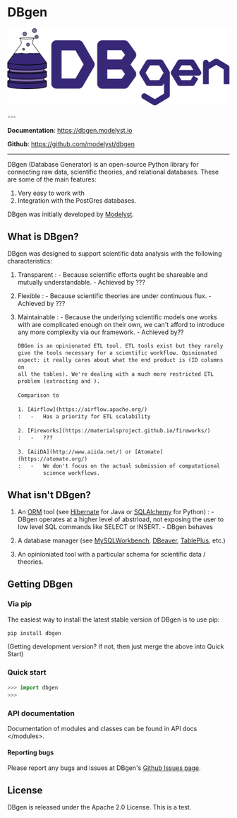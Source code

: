 # DBgen

<p align="center">
  <a href="https://dbgen.modelyst.io"><img src="docs/img/dbgen_logo.png" alt="DBgen"></a>
</p>
---

**Documentation**: <a href="https://dbgen.modelyst.io" target="_blank">https://dbgen.modelyst.io</a>

**Github**: <a href="https://github.com/modelyst/dbgen" target="_blank">https://github.com/modelyst/dbgen</a>

---

DBgen (Database Generator) is an open-source Python library for
connecting raw data, scientific theories, and relational databases.
These are some of the main features:

1.  Very easy to work with
2.  Integration with the PostGres databases.

DBgen was initially developed by [Modelyst](https://www.modelyst.io/).

## What is DBgen?

DBgen was designed to support scientific data analysis with the following
characteristics:

1.  Transparent
    : - Because scientific efforts ought be shareable and mutually
    understandable. - Achieved by ???

2.  Flexible
    : - Because scientific theories are under continuous flux. - Achieved by ???

3.  Maintainable
    : - Because the underlying scientific models one works with are
    complicated enough on their own, we can't afford to introduce
    any more complexity via our framework. - Achieved by??

        DBGen is an opinionated ETL tool. ETL tools exist but they rarely
        give the tools necessary for a scientific workflow. Opinionated
        aspect: it really cares about what the end product is (ID columns on
        all the tables). We're dealing with a much more restricted ETL
        problem (extracting and ).

        Comparison to

        1. [Airflow](https://airflow.apache.org/)
        :   -   Has a priority for ETL scalability

        2. [Fireworks](https://materialsproject.github.io/fireworks/)
        :   -   ???

        3. [AiiDA](http://www.aiida.net/) or [Atomate](https://atomate.org/)
        :   -   We don't focus on the actual submission of computational
                science workflows.

## What isn't DBgen?

1. An [ORM](https://en.wikipedia.org/wiki/Object-relational_mapping) tool (see [Hibernate](http://hibernate.org/orm/) for Java or [SQLAlchemy](https://www.sqlalchemy.org/) for Python)
   : - DBgen operates at a higher level of abstrload, not exposing
   the user to low level SQL commands like SELECT or INSERT. - DBgen behaves

2. A database manager (see
   [MySQLWorkbench](https://www.mysql.com/products/workbench/),
   [DBeaver](https://dbeaver.io/), [TablePlus](https://tableplus.com/),
   etc.)
3. An opinioniated tool with a particular schema for scientific data /
   theories.

## Getting DBgen

### Via pip

The easiest way to install the latest stable version of DBgen is to use
pip:

    pip install dbgen

(Getting development version? If not, then just merge the above into
Quick Start)

### Quick start

```Python
>>> import dbgen
>>>
```

### API documentation

Documentation of modules and classes can be found in
API docs \</modules\>.

#### Reporting bugs

Please report any bugs and issues at DBgen's [Github Issues
page](https://github.com/modelyst/dbgen/issues).

## License

DBgen is released under the Apache 2.0 License. This is a test.
